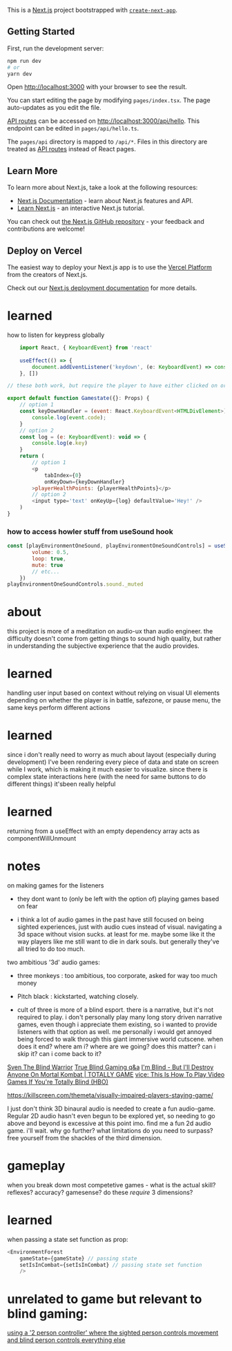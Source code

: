 This is a [Next.js](https://nextjs.org/) project bootstrapped with [`create-next-app`](https://github.com/vercel/next.js/tree/canary/packages/create-next-app).

## Getting Started

First, run the development server:

```bash
npm run dev
# or
yarn dev
```

Open [http://localhost:3000](http://localhost:3000) with your browser to see the result.

You can start editing the page by modifying `pages/index.tsx`. The page auto-updates as you edit the file.

[API routes](https://nextjs.org/docs/api-routes/introduction) can be accessed on [http://localhost:3000/api/hello](http://localhost:3000/api/hello). This endpoint can be edited in `pages/api/hello.ts`.

The `pages/api` directory is mapped to `/api/*`. Files in this directory are treated as [API routes](https://nextjs.org/docs/api-routes/introduction) instead of React pages.

## Learn More

To learn more about Next.js, take a look at the following resources:

- [Next.js Documentation](https://nextjs.org/docs) - learn about Next.js features and API.
- [Learn Next.js](https://nextjs.org/learn) - an interactive Next.js tutorial.

You can check out [the Next.js GitHub repository](https://github.com/vercel/next.js/) - your feedback and contributions are welcome!

## Deploy on Vercel

The easiest way to deploy your Next.js app is to use the [Vercel Platform](https://vercel.com/new?utm_medium=default-template&filter=next.js&utm_source=create-next-app&utm_campaign=create-next-app-readme) from the creators of Next.js.

Check out our [Next.js deployment documentation](https://nextjs.org/docs/deployment) for more details.


# learned

how to listen for keypress globally

```ts
    import React, { KeyboardEvent} from 'react'
    
    useEffect(() => {
        document.addEventListener('keydown', (e: KeyboardEvent) => console.log(e))
    }, [])
```

```js
// these both work, but require the player to have either clicked on or tabbed to the dom element. could be useful later

export default function Gamestate({}: Props) {
    // option 1
    const keyDownHandler = (event: React.KeyboardEvent<HTMLDivElement>) => {
        console.log(event.code);
    }
    // option 2
    const log = (e: KeyboardEvent): void => {
        console.log(e.key)
    }
    return (
        // option 1
        <p 
            tabIndex={0} 
            onKeyDown={keyDownHandler} 
        >playerHealthPoints: {playerHealthPoints}</p>
        // option 2
        <input type='text' onKeyUp={log} defaultValue='Hey!' />
    )
}
```

### how to access howler stuff from useSound hook

```js
const [playEnvironmentOneSound, playEnvironmentOneSoundControls] = useSound('/forest.mp3', {
        volume: 0.5,
        loop: true,
        mute: true
        // etc...
    })
playEnvironmentOneSoundControls.sound._muted
```

# about

this project is more of a meditation on audio-ux than audio engineer. the difficulty doesn't come from getting things to sound high quality, but rather in understanding the subjective experience that the audio provides.

# learned

handling user input based on context without relying on visual UI elements
depending on whether the player is in battle, safezone, or pause menu, the same keys perform different actions

# learned

since i don't really need to worry as much about layout (especially during development) I've been rendering every piece of data and state on screen while I work, which is making it much easier to visualize. since there is complex state interactions here (with the need for same buttons to do different things) it'sbeen really helpful

# learned

returning from a useEffect with an empty dependency array acts as componentWillUnmount

# notes

on making games for the listeners

- they dont want to (only be left with the option of) playing games based on fear

- i think a lot of audio games in the past have still focused on being sighted experiences, just with audio cues instead of visual. navigating a 3d space without vision sucks. at least for me. maybe some like it the way players like me still want to die in dark souls. but generally they've all tried to do too much. 

two ambitious '3d' audio games:
- three monkeys : too ambitious, too corporate, asked for way too much money
- Pitch black : kickstarted, watching closely.

- cult of three is more of a blind esport. there is a narrative, but it's not required to play. i don't personally play many long story driven narrative games, even though i appreciate them existing, so i wanted to provide listeners with that option as well. me personally i would get annoyed being forced to walk through this giant immersive world cutscene. when does it end? where am i? where are we going? does this matter? can i skip it? can i come back to it?

[Sven The Blind Warrior](https://youtu.be/X6IjmmFcoWw)
[True Blind Gaming q&a](https://youtu.be/Q811409RCNQ)
[I'm Blind - But I'll Destroy Anyone On Mortal Kombat | TOTALLY GAME](https://youtu.be/cKsyk55pLCc)
[vice: This Is How To Play Video Games If You're Totally Blind (HBO)](https://youtu.be/aX0oPwQPo9A)

https://killscreen.com/themeta/visually-impaired-players-staying-game/

I just don't think 3D binaural audio is needed to create a fun audio-game. Regular 2D audio hasn't even begun to be explored yet, so needing to go above and beyond is excessive at this point imo. find me a fun 2d audio game. i'll wait. why go further? what limitations do you need to surpass? free yourself from the shackles of the third dimension.

# gameplay

when you break down most competetive games - what is the actual skill? reflexes? accuracy? gamesense? do these *require* 3 dimensions?

# learned

when passing a state set function as prop:

```js
<EnvironmentForest 
    gameState={gameState} // passing state
    setIsInCombat={setIsInCombat} // passing state set function
    />
```

# unrelated to game but relevant to blind gaming:

[using a '2 person controller' where the sighted person controls movement and blind person controls everything else](https://youtu.be/cKsyk55pLCc?t=223)